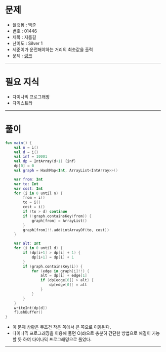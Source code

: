 # 문제
- 플랫폼 : 백준
- 번호 : 01446
- 제목 : 지름길
- 난이도 : Silver 1
- 세준이가 운전해야하는 거리의 최솟값을 출력
- 문제 : <a href="https://www.acmicpc.net/problem/1446" target="_blank">링크</a>

---

# 필요 지식
- 다이나믹 프로그래밍
- 다익스트라

---

# 풀이
```kotlin
fun main() {
    val n = i()
    val d = i()
    val inf = 10001
    val dp = IntArray(d+1) {inf}
    dp[0] = 0
    val graph = HashMap<Int, ArrayList<IntArray>>()

    var from: Int
    var to: Int
    var cost: Int
    for (i in 0 until n) {
        from = i()
        to = i()
        cost = i()
        if (to > d) continue
        if (!graph.containsKey(from)) {
            graph[from] = ArrayList()
        }
        graph[from]!!.add(intArrayOf(to, cost))
    }

    var alt: Int
    for (i in 0 until d) {
        if (dp[i+1] > dp[i] + 1) {
            dp[i+1] = dp[i] + 1
        }
        if (graph.containsKey(i)) {
            for (edge in graph[i]!!) {
                alt = dp[i] + edge[1]
                if (dp[edge[0]] > alt) {
                    dp[edge[0]] = alt
                }
            }
        }
    }
    writeInt(dp[d])
    flushBuffer()
}
```
- 이 문제 상황은 무조건 작은 쪽에서 큰 쪽으로 이동된다.
- 다이나믹 프로그래밍을 이용해 풀면 O(d)으로 충분히 간단한 방법으로 해결이 가능할 듯 하여 다이나믹 프로그래밍으로 풀었다.

---
